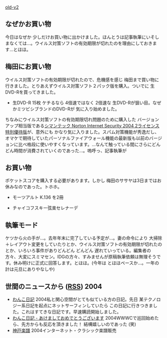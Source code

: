 [old-v2](ig040103-orig.html)

## なぜかお買い物

今日はなぜか 少しだけお買い物に出かけました。ほんとうは記事執筆にいそしまなくては…。ウイルス対策ソフトの有効期限が切れたのを理由にしておきます…とほほ。


## 梅田にお買い物

ウイルス対策ソフトの有効期限が切れたので、危機感を感じ 梅田まで買い物に行きました。とりあえずウイルス対策ソフト２パック版を購入。ついでに 生DVD-Rを買ってきました。

* 生DVD-R 15枚
  ケチるなら 4倍速ではなく 2倍速な 生DVD-Rが狙い目。なぜかミツビシブランドのDVD-Rが
  気に入り始めました。

ちなみにウイルス対策ソフトの有効期限切れ問題のために購入した バージョンアップ相当版である[シマンテック Norton Internet Security 2004 2ライセンス 特別優待版](http://www.amazon.co.jp/exec/obidos/ASIN/B0000D0Y5M/igapyondiary-22/249-1450693-2522755)が、意外にも かなり気に入りました。スパム対策機能が秀逸だし、オマケで期待していたパーソナルファイアウォール機能の最新版も以前のバージョンに比べ格段に使いやすくなっています。…なんて触っている間にさらにどんどん時間が消費されていくのであった…。嗚呼っ、記事執筆が

## お買い物

ポケットスコアを購入する必要があります。しかし 梅田のササヤは3日まではお休みなのであった。トホホ。

* モーツアルト K.136 を2冊
  
* チャイコフスキー弦楽セレナーデ

## 執筆モード

ケツから火の手が…。去年年末に完了している予定が…。妻の命令により 大掃除＋レイアウト変更をしていたりとか、ウイルス対策ソフトの有効期限が切れたのとか、いろいろ事件がありどんどん どんどん 遅れていっている。編集者の方々、大変にスミマセン。IDGの方々、すみませんが原稿執筆依頼は無理そうです。休み明けに正式に回答します。とほほ。(今年は とほほペースか…。一年の計は元旦にありやなしや)

## 世間のニュースから ([RSS](ig040103-news.xml)) 2004

* [わんこ日記](http://on-o.com/page/diary/)  2004私と関心空間がとても似ている方の日記。先日 某テクノロジー系日記を起点にネットサーフィンしていたら この日記に行きつきました。これはすてきな日記です。早速購読開始しました。
* [わんこ日記 - あけましておめでとうございます](http://on-o.com/page/diary/20040101.html)  2004WWWCで巡回始めたら、先方からも反応を頂きました！ 結構嬉しいのであった (笑)
* [神戸楽譜](http://www.kobe-gakufu.com/)  2004インターネット・クラシック楽譜販売